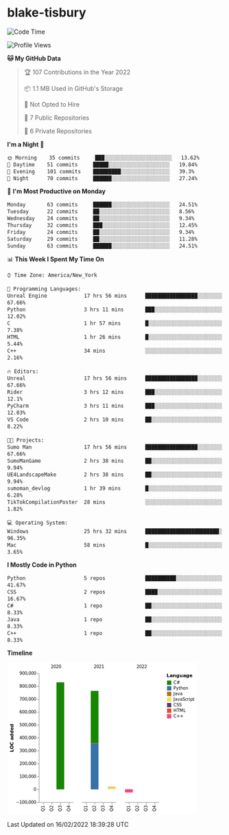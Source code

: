 # blake-tisbury

<!--START_SECTION:waka-->
![Code Time](http://img.shields.io/badge/Code%20Time-114%20hrs%2052%20mins-blue)

![Profile Views](http://img.shields.io/badge/Profile%20Views-0-blue)

**🐱 My GitHub Data** 

> 🏆 107 Contributions in the Year 2022
 > 
> 📦 1.1 MB Used in GitHub's Storage 
 > 
> 🚫 Not Opted to Hire
 > 
> 📜 7 Public Repositories 
 > 
> 🔑 6 Private Repositories  
 > 
**I'm a Night 🦉** 

```text
🌞 Morning    35 commits     ███░░░░░░░░░░░░░░░░░░░░░░   13.62% 
🌆 Daytime    51 commits     █████░░░░░░░░░░░░░░░░░░░░   19.84% 
🌃 Evening    101 commits    █████████░░░░░░░░░░░░░░░░   39.3% 
🌙 Night      70 commits     ██████░░░░░░░░░░░░░░░░░░░   27.24%

```
📅 **I'm Most Productive on Monday** 

```text
Monday       63 commits     ██████░░░░░░░░░░░░░░░░░░░   24.51% 
Tuesday      22 commits     ██░░░░░░░░░░░░░░░░░░░░░░░   8.56% 
Wednesday    24 commits     ██░░░░░░░░░░░░░░░░░░░░░░░   9.34% 
Thursday     32 commits     ███░░░░░░░░░░░░░░░░░░░░░░   12.45% 
Friday       24 commits     ██░░░░░░░░░░░░░░░░░░░░░░░   9.34% 
Saturday     29 commits     ██░░░░░░░░░░░░░░░░░░░░░░░   11.28% 
Sunday       63 commits     ██████░░░░░░░░░░░░░░░░░░░   24.51%

```


📊 **This Week I Spent My Time On** 

```text
⌚︎ Time Zone: America/New_York

💬 Programming Languages: 
Unreal Engine            17 hrs 56 mins      █████████████████░░░░░░░░   67.66% 
Python                   3 hrs 11 mins       ███░░░░░░░░░░░░░░░░░░░░░░   12.02% 
C                        1 hr 57 mins        █░░░░░░░░░░░░░░░░░░░░░░░░   7.38% 
HTML                     1 hr 26 mins        █░░░░░░░░░░░░░░░░░░░░░░░░   5.44% 
C++                      34 mins             ░░░░░░░░░░░░░░░░░░░░░░░░░   2.16%

🔥 Editors: 
Unreal                   17 hrs 56 mins      █████████████████░░░░░░░░   67.66% 
Rider                    3 hrs 12 mins       ███░░░░░░░░░░░░░░░░░░░░░░   12.1% 
PyCharm                  3 hrs 11 mins       ███░░░░░░░░░░░░░░░░░░░░░░   12.03% 
VS Code                  2 hrs 10 mins       ██░░░░░░░░░░░░░░░░░░░░░░░   8.22%

🐱‍💻 Projects: 
Sumo Man                 17 hrs 56 mins      █████████████████░░░░░░░░   67.66% 
SumoManGame              2 hrs 38 mins       ██░░░░░░░░░░░░░░░░░░░░░░░   9.94% 
UE4LandscapeMake         2 hrs 38 mins       ██░░░░░░░░░░░░░░░░░░░░░░░   9.94% 
sumoman_devlog           1 hr 39 mins        █░░░░░░░░░░░░░░░░░░░░░░░░   6.28% 
TikTokCompilationPoster  28 mins             ░░░░░░░░░░░░░░░░░░░░░░░░░   1.82%

💻 Operating System: 
Windows                  25 hrs 32 mins      ████████████████████████░   96.35% 
Mac                      58 mins             █░░░░░░░░░░░░░░░░░░░░░░░░   3.65%

```

**I Mostly Code in Python** 

```text
Python                   5 repos             ██████████░░░░░░░░░░░░░░░   41.67% 
CSS                      2 repos             ████░░░░░░░░░░░░░░░░░░░░░   16.67% 
C#                       1 repo              ██░░░░░░░░░░░░░░░░░░░░░░░   8.33% 
Java                     1 repo              ██░░░░░░░░░░░░░░░░░░░░░░░   8.33% 
C++                      1 repo              ██░░░░░░░░░░░░░░░░░░░░░░░   8.33%

```


**Timeline**

![Chart not found](https://raw.githubusercontent.com/blake-tisbury/blake-tisbury/main/charts/bar_graph.png) 


 Last Updated on 16/02/2022 18:39:28 UTC
<!--END_SECTION:waka-->
